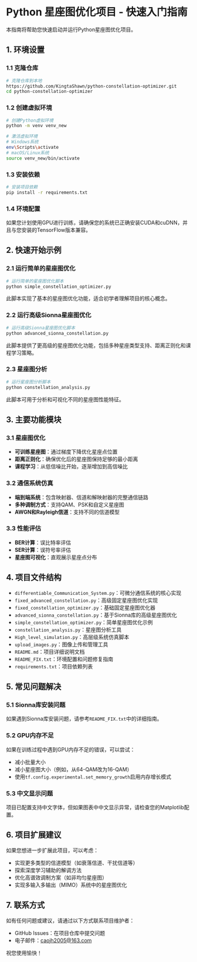 # Python 星座图优化项目 - 快速入门指南

本指南将帮助您快速启动并运行Python星座图优化项目。

## 1. 环境设置

### 1.1 克隆仓库

```bash
# 克隆仓库到本地
https://github.com/KingtaShawn/python-constellation-optimizer.git
cd python-constellation-optimizer
```

### 1.2 创建虚拟环境

```bash
# 创建Python虚拟环境
python -m venv venv_new

# 激活虚拟环境
# Windows系统
env\Scripts\activate
# macOS/Linux系统
source venv_new/bin/activate
```

### 1.3 安装依赖

```bash
# 安装项目依赖
pip install -r requirements.txt
```

### 1.4 环境配置

如果您计划使用GPU进行训练，请确保您的系统已正确安装CUDA和cuDNN，并且与您安装的TensorFlow版本兼容。

## 2. 快速开始示例

### 2.1 运行简单的星座图优化

```bash
# 运行简单的星座图优化脚本
python simple_constellation_optimizer.py
```

此脚本实现了基本的星座图优化功能，适合初学者理解项目的核心概念。

### 2.2 运行高级Sionna星座图优化

```bash
# 运行高级Sionna星座图优化脚本
python advanced_sionna_constellation.py
```

此脚本提供了更高级的星座图优化功能，包括多种星座类型支持、距离正则化和课程学习策略。

### 2.3 星座图分析

```bash
# 运行星座图分析脚本
python constellation_analysis.py
```

此脚本可用于分析和可视化不同的星座图性能特征。

## 3. 主要功能模块

### 3.1 星座图优化

- **可训练星座图**：通过梯度下降优化星座点位置
- **距离正则化**：确保优化后的星座图保持足够的最小距离
- **课程学习**：从低信噪比开始，逐渐增加到高信噪比

### 3.2 通信系统仿真

- **端到端系统**：包含映射器、信道和解映射器的完整通信链路
- **多种调制方式**：支持QAM、PSK和自定义星座图
- **AWGN和Rayleigh信道**：支持不同的信道模型

### 3.3 性能评估

- **BER计算**：误比特率评估
- **SER计算**：误符号率评估
- **星座图可视化**：直观展示星座点分布

## 4. 项目文件结构

- `differentiable_Communication_System.py`：可微分通信系统的核心实现
- `fixed_advanced_constellation.py`：高级固定星座图优化实现
- `fixed_constellation_optimizer.py`：基础固定星座图优化器
- `advanced_sionna_constellation.py`：基于Sionna库的高级星座图优化
- `simple_constellation_optimizer.py`：简单星座图优化示例
- `constellation_analysis.py`：星座图分析工具
- `High_level_simulation.py`：高层级系统仿真脚本
- `upload_images.py`：图像上传和管理工具
- `README.md`：项目详细说明文档
- `README_FIX.txt`：环境配置和问题修复指南
- `requirements.txt`：项目依赖列表

## 5. 常见问题解决

### 5.1 Sionna库安装问题

如果遇到Sionna库安装问题，请参考`README_FIX.txt`中的详细指南。

### 5.2 GPU内存不足

如果在训练过程中遇到GPU内存不足的错误，可以尝试：
- 减小批量大小
- 减小星座图大小（例如，从64-QAM改为16-QAM）
- 使用`tf.config.experimental.set_memory_growth`启用内存增长模式

### 5.3 中文显示问题

项目已配置支持中文字体，但如果图表中中文显示异常，请检查您的Matplotlib配置。

## 6. 项目扩展建议

如果您想进一步扩展此项目，可以考虑：

- 实现更多类型的信道模型（如衰落信道、干扰信道等）
- 探索深度学习辅助的解调方法
- 优化高谱效调制方案（如非均匀星座图）
- 实现多输入多输出（MIMO）系统中的星座图优化

## 7. 联系方式

如有任何问题或建议，请通过以下方式联系项目维护者：

- GitHub Issues：在项目仓库中提交问题
- 电子邮件：[caojh2005@163.com](mailto:caojh2005@163.com)

祝您使用愉快！
